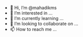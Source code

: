 - 👋 Hi, I’m @mahadikms
- 👀 I’m interested in ...
- 🌱 I’m currently learning ...
- 💞️ I’m looking to collaborate on ...
- 📫 How to reach me ...

<!---
mahadikms/mahadikms is a ✨ special ✨ repository because its `README.md` (this file) appears on your GitHub profile.
You can click the Preview link to take a look at your changes.
--->
